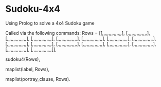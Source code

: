 # Sudoku-4x4
Using Prolog to solve a 4x4 Sudoku game

Called via the following commands:
Rows = [[_,_,_,_,_,_,_,_,_,_,_,_,_,_,_,_],
        [_,_,_,_,_,_,_,_,_,_,_,_,_,_,_,_],
        [_,_,_,_,_,_,_,_,_,_,_,_,_,_,_,_],
        [_,_,_,_,_,_,_,_,_,_,_,_,_,_,_,_],
        [_,_,_,_,_,_,_,_,_,_,_,_,_,_,_,_],
        [_,_,_,_,_,_,_,_,_,_,_,_,_,_,_,_],
        [_,_,_,_,_,_,_,_,_,_,_,_,_,_,_,_],
        [_,_,_,_,_,_,_,_,_,_,_,_,_,_,_,_],
        [_,_,_,_,_,_,_,_,_,_,_,_,_,_,_,_],
        [_,_,_,_,_,_,_,_,_,_,_,_,_,_,_,_],
        [_,_,_,_,_,_,_,_,_,_,_,_,_,_,_,_],
        [_,_,_,_,_,_,_,_,_,_,_,_,_,_,_,_],
        [_,_,_,_,_,_,_,_,_,_,_,_,_,_,_,_],
        [_,_,_,_,_,_,_,_,_,_,_,_,_,_,_,_],
        [_,_,_,_,_,_,_,_,_,_,_,_,_,_,_,_],
        [_,_,_,_,_,_,_,_,_,_,_,_,_,_,_,_]],

sudoku4(Rows),

maplist(label, Rows),

maplist(portray_clause, Rows).

